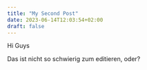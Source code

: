 ```yaml
---
title: "My Second Post"
date: 2023-06-14T12:03:54+02:00
draft: false
---
```



Hi Guys


Das ist nicht so schwierig zum editieren, oder?
